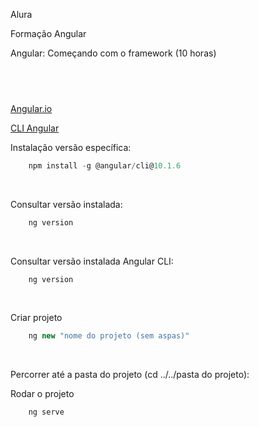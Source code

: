 Alura

Formação Angular</br>

Angular: Começando com o framework (10 horas)
## <br />

[Angular.io](https://angular.io/)</br>

[CLI Angular](https://angular.io/cli)</br>

Instalação versão específica:
```js
    npm install -g @angular/cli@10.1.6
```
</br>

Consultar versão instalada:
```js
    ng version
```
</br>

Consultar versão instalada Angular CLI:
```js
    ng version
```
</br>

Criar projeto
```js
    ng new "nome do projeto (sem aspas)"
```
</br>

Percorrer até a pasta do projeto (cd ../../pasta do projeto):</br>

Rodar o projeto
```js
    ng serve
```
</br>